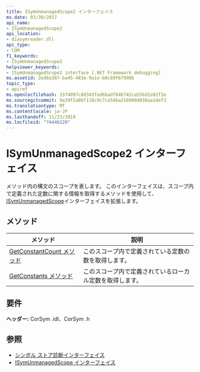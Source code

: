 ```yaml
---
title: ISymUnmanagedScope2 インターフェイス
ms.date: 03/30/2017
api_name:
- ISymUnmanagedScope2
api_location:
- diasymreader.dll
api_type:
- COM
f1_keywords:
- ISymUnmanagedScope2
helpviewer_keywords:
- ISymUnmanagedScope2 interface [.NET Framework debugging]
ms.assetid: 2ed6a387-ba45-483e-9a1e-b0c69f67998b
topic_type:
- apiref
ms.openlocfilehash: 3374097c8d343fed6badf046742ca556d2a92f3e
ms.sourcegitcommit: 9a39f2a06f110c9c7ca54ba216900d038aa14ef3
ms.translationtype: MT
ms.contentlocale: ja-JP
ms.lasthandoff: 11/23/2019
ms.locfileid: "74446220"
---
```

# <a name="isymunmanagedscope2-interface"></a>ISymUnmanagedScope2 インターフェイス
メソッド内の構文のスコープを表します。 このインターフェイスは、スコープ内で定義された定数に関する情報を取得するメソッドを使用して、 [ISymUnmanagedScope](../../../../docs/framework/unmanaged-api/diagnostics/isymunmanagedscope-interface.md)インターフェイスを拡張します。  
  
## <a name="methods"></a>メソッド  
  
|メソッド|説明|  
|------------|-----------------|  
|[GetConstantCount メソッド](../../../../docs/framework/unmanaged-api/diagnostics/isymunmanagedscope2-getconstantcount-method.md)|このスコープ内で定義されている定数の数を取得します。|  
|[GetConstants メソッド](../../../../docs/framework/unmanaged-api/diagnostics/isymunmanagedscope2-getconstants-method.md)|このスコープ内で定義されているローカル定数を取得します。|  
  
## <a name="requirements"></a>要件  
 **ヘッダー:** CorSym .idl、CorSym .h  
  
## <a name="see-also"></a>参照

- [シンボル ストア診断インターフェイス](../../../../docs/framework/unmanaged-api/diagnostics/diagnostics-symbol-store-interfaces.md)
- [ISymUnmanagedScope インターフェイス](../../../../docs/framework/unmanaged-api/diagnostics/isymunmanagedscope-interface.md)
